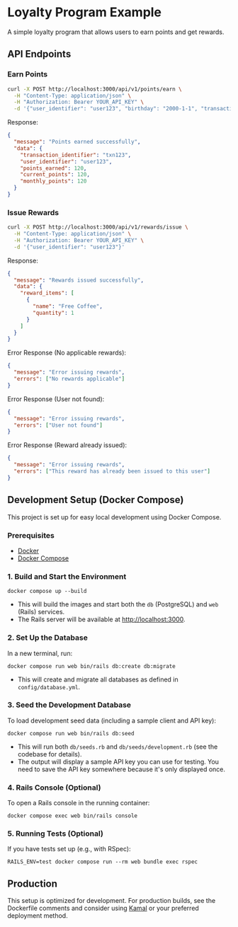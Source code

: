 # Loyalty Program Example

A simple loyalty program that allows users to earn points and get rewards.

## API Endpoints

### Earn Points

```bash
curl -X POST http://localhost:3000/api/v1/points/earn \
  -H "Content-Type: application/json" \
  -H "Authorization: Bearer YOUR_API_KEY" \
  -d '{"user_identifier": "user123", "birthday": "2000-1-1", "transaction_identifier": "txn123", "is_foreign": true, "amount_in_cents": 12000}'
```

Response:
```json
{
  "message": "Points earned successfully",
  "data": {
    "transaction_identifier": "txn123",
    "user_identifier": "user123",
    "points_earned": 120,
    "current_points": 120,
    "monthly_points": 120
  }
}
```

### Issue Rewards

```bash
curl -X POST http://localhost:3000/api/v1/rewards/issue \
  -H "Content-Type: application/json" \
  -H "Authorization: Bearer YOUR_API_KEY" \
  -d '{"user_identifier": "user123"}'
```

Response:
```json
{
  "message": "Rewards issued successfully",
  "data": {
    "reward_items": [
      {
        "name": "Free Coffee",
        "quantity": 1
      }
    ]
  }
}
```

Error Response (No applicable rewards):
```json
{
  "message": "Error issuing rewards",
  "errors": ["No rewards applicable"]
}
```

Error Response (User not found):
```json
{
  "message": "Error issuing rewards",
  "errors": ["User not found"]
}
```

Error Response (Reward already issued):
```json
{
  "message": "Error issuing rewards",
  "errors": ["This reward has already been issued to this user"]
}
```

## Development Setup (Docker Compose)

This project is set up for easy local development using Docker Compose.

### Prerequisites
- [Docker](https://www.docker.com/get-started)
- [Docker Compose](https://docs.docker.com/compose/)

### 1. Build and Start the Environment

```
docker compose up --build
```
- This will build the images and start both the `db` (PostgreSQL) and `web` (Rails) services.
- The Rails server will be available at [http://localhost:3000](http://localhost:3000).

### 2. Set Up the Database

In a new terminal, run:

```
docker compose run web bin/rails db:create db:migrate
```
- This will create and migrate all databases as defined in `config/database.yml`.

### 3. Seed the Development Database

To load development seed data (including a sample client and API key):

```
docker compose run web bin/rails db:seed
```
- This will run both `db/seeds.rb` and `db/seeds/development.rb` (see the codebase for details).
- The output will display a sample API key you can use for testing. You need to save the API key
somewhere because it's only displayed once.

### 4. Rails Console (Optional)

To open a Rails console in the running container:

```
docker compose exec web bin/rails console
```

### 5. Running Tests (Optional)

If you have tests set up (e.g., with RSpec):

```
RAILS_ENV=test docker compose run --rm web bundle exec rspec
```

## Production

This setup is optimized for development. For production builds, see the Dockerfile comments and consider using [Kamal](https://kamal-deploy.org) or your preferred deployment method.